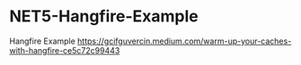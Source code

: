# NET5-Hangfire-Example

Hangfire Example https://gcifguvercin.medium.com/warm-up-your-caches-with-hangfire-ce5c72c99443


